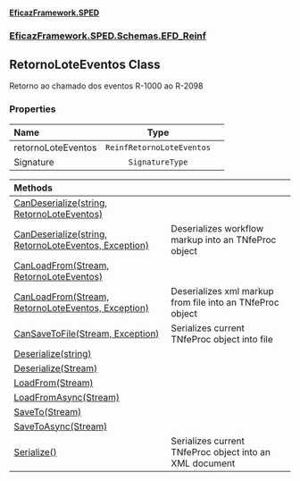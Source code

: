 #### [EficazFramework.SPED](EficazFrameworkSPED.md 'EficazFramework SPED')
### [EficazFramework.SPED.Schemas.EFD_Reinf](EficazFramework.SPED.Schemas.EFD_Reinf.md 'EficazFramework.SPED.Schemas.EFD_Reinf')

## RetornoLoteEventos Class

Retorno ao chamado dos eventos R-1000 ao R-2098
### Properties

| Name | Type | |
| :--- | :---: | :--- |
| retornoLoteEventos | `ReinfRetornoLoteEventos` |  |
| Signature | `SignatureType` |  |

| Methods | |
| :--- | :--- |
| [CanDeserialize(string, RetornoLoteEventos)](EficazFramework.SPED.Schemas.EFD_Reinf/RetornoLoteEventos/CanDeserialize(string,RetornoLoteEventos).md 'EficazFramework.SPED.Schemas.EFD_Reinf.RetornoLoteEventos.CanDeserialize(string, EficazFramework.SPED.Schemas.EFD_Reinf.RetornoLoteEventos)') | |
| [CanDeserialize(string, RetornoLoteEventos, Exception)](EficazFramework.SPED.Schemas.EFD_Reinf/RetornoLoteEventos/CanDeserialize(string,RetornoLoteEventos,Exception).md 'EficazFramework.SPED.Schemas.EFD_Reinf.RetornoLoteEventos.CanDeserialize(string, EficazFramework.SPED.Schemas.EFD_Reinf.RetornoLoteEventos, System.Exception)') | Deserializes workflow markup into an TNfeProc object |
| [CanLoadFrom(Stream, RetornoLoteEventos)](EficazFramework.SPED.Schemas.EFD_Reinf/RetornoLoteEventos/CanLoadFrom(Stream,RetornoLoteEventos).md 'EficazFramework.SPED.Schemas.EFD_Reinf.RetornoLoteEventos.CanLoadFrom(System.IO.Stream, EficazFramework.SPED.Schemas.EFD_Reinf.RetornoLoteEventos)') | |
| [CanLoadFrom(Stream, RetornoLoteEventos, Exception)](EficazFramework.SPED.Schemas.EFD_Reinf/RetornoLoteEventos/CanLoadFrom(Stream,RetornoLoteEventos,Exception).md 'EficazFramework.SPED.Schemas.EFD_Reinf.RetornoLoteEventos.CanLoadFrom(System.IO.Stream, EficazFramework.SPED.Schemas.EFD_Reinf.RetornoLoteEventos, System.Exception)') | Deserializes xml markup from file into an TNfeProc object |
| [CanSaveToFile(Stream, Exception)](EficazFramework.SPED.Schemas.EFD_Reinf/RetornoLoteEventos/CanSaveToFile(Stream,Exception).md 'EficazFramework.SPED.Schemas.EFD_Reinf.RetornoLoteEventos.CanSaveToFile(System.IO.Stream, System.Exception)') | Serializes current TNfeProc object into file |
| [Deserialize(string)](EficazFramework.SPED.Schemas.EFD_Reinf/RetornoLoteEventos/Deserialize(string).md 'EficazFramework.SPED.Schemas.EFD_Reinf.RetornoLoteEventos.Deserialize(string)') | |
| [Deserialize(Stream)](EficazFramework.SPED.Schemas.EFD_Reinf/RetornoLoteEventos/Deserialize(Stream).md 'EficazFramework.SPED.Schemas.EFD_Reinf.RetornoLoteEventos.Deserialize(System.IO.Stream)') | |
| [LoadFrom(Stream)](EficazFramework.SPED.Schemas.EFD_Reinf/RetornoLoteEventos/LoadFrom(Stream).md 'EficazFramework.SPED.Schemas.EFD_Reinf.RetornoLoteEventos.LoadFrom(System.IO.Stream)') | |
| [LoadFromAsync(Stream)](EficazFramework.SPED.Schemas.EFD_Reinf/RetornoLoteEventos/LoadFromAsync(Stream).md 'EficazFramework.SPED.Schemas.EFD_Reinf.RetornoLoteEventos.LoadFromAsync(System.IO.Stream)') | |
| [SaveTo(Stream)](EficazFramework.SPED.Schemas.EFD_Reinf/RetornoLoteEventos/SaveTo(Stream).md 'EficazFramework.SPED.Schemas.EFD_Reinf.RetornoLoteEventos.SaveTo(System.IO.Stream)') | |
| [SaveToAsync(Stream)](EficazFramework.SPED.Schemas.EFD_Reinf/RetornoLoteEventos/SaveToAsync(Stream).md 'EficazFramework.SPED.Schemas.EFD_Reinf.RetornoLoteEventos.SaveToAsync(System.IO.Stream)') | |
| [Serialize()](EficazFramework.SPED.Schemas.EFD_Reinf/RetornoLoteEventos/Serialize().md 'EficazFramework.SPED.Schemas.EFD_Reinf.RetornoLoteEventos.Serialize()') | Serializes current TNfeProc object into an XML document |
